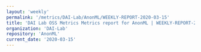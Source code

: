 ```yaml
---
layout: 'weekly'
permalink: '/metrics/DAI-Lab/AnonML/WEEKLY-REPORT-2020-03-15'
title: 'DAI Lab OSS Metrics Metrics report for AnonML | WEEKLY-REPORT-2020-03-15'
organization: 'DAI-Lab'
repository: 'AnonML'
current_date: '2020-03-15'
---
```

